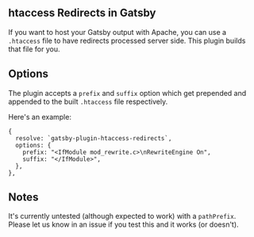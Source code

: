 htaccess Redirects in Gatsby
---

If you want to host your Gatsby output with Apache, you can use a `.htaccess`
file to have redirects processed server side. This plugin builds that file for
you.

## Options

The plugin accepts a `prefix` and `suffix` option which get prepended and
appended to the built `.htaccess` file respectively.

Here's an example:

```
{
  resolve: `gatsby-plugin-htaccess-redirects`,
  options: {
    prefix: "<IfModule mod_rewrite.c>\nRewriteEngine On",
    suffix: "</IfModule>",
  },
},
```

## Notes

It's currently untested (although expected to work) with a `pathPrefix`. Please
let us know in an issue if you test this and it works (or doesn't).
